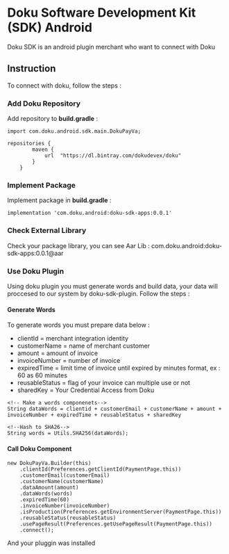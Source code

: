 # Doku Software Development Kit (SDK) Android

Doku SDK is an android plugin merchant who want to connect with Doku

## Instruction
To connect with doku, follow the steps : 

### Add Doku Repository
Add repository to **build.gradle** :
```
import com.doku.android.sdk.main.DokuPayVa;

repositories {
        maven {
            url  "https://dl.bintray.com/dokudevex/doku"
        }
    }
```
### Implement Package
Implement package in **build.gradle** :
```
implementation 'com.doku.android:doku-sdk-apps:0.0.1'
```

### Check External Library
Check your package library, you can see Aar Lib : 
com.doku.android:doku-sdk-apps:0.0.1@aar

### Use Doku Plugin
Using doku plugin you must generate words and build data, your data will proccesed to our system by doku-sdk-plugin. Follow the steps : 
#### Generate Words
To generate words you must prepare data below :
* clientId = merchant integration identity
* customerName = name of merchant customer
* amount = amount of invoice
* invoiceNumber = number of invoice
* expiredTime = limit time of invoice until expired by minutes format, ex : 60 as 60 minutes
* reusableStatus = flag of your invoice can multiple use or not
* sharedKey = Your Credential Access from Doku

```
<!-- Make a words componenets-->
String dataWords = clientid + customerEmail + customerName + amount + invoiceNumber + expiredTime + reusableStatus + sharedKey

<!--Hash to SHA26-->
String words = Utils.SHA256(dataWords);
```

#### Call Doku Component

```
new DokuPayVa.Builder(this)
	.clientId(Preferences.getClientId(PaymentPage.this))
    .customerEmail(customerEmail)
    .customerName(customerName)
    .dataAmount(amount)
    .dataWords(words)
    .expiredTime(60)
    .invoiceNumber(invoiceNumber)
    .isProduction(Preferences.getEnvironmentServer(PaymentPage.this))
    .reusableStatus(reusableStatus)
    .usePageResult(Preferences.getUsePageResult(PaymentPage.this))
    .connect();
```

And your pluggin was installed
